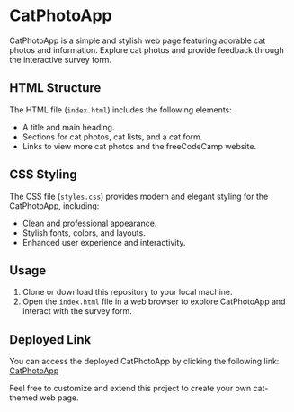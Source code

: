 # CatPhotoApp

CatPhotoApp is a simple and stylish web page featuring adorable cat photos and information. Explore cat photos and provide feedback through the interactive survey form.

## HTML Structure

The HTML file (`index.html`) includes the following elements:
- A title and main heading.
- Sections for cat photos, cat lists, and a cat form.
- Links to view more cat photos and the freeCodeCamp website.

## CSS Styling

The CSS file (`styles.css`) provides modern and elegant styling for the CatPhotoApp, including:
- Clean and professional appearance.
- Stylish fonts, colors, and layouts.
- Enhanced user experience and interactivity.

## Usage

1. Clone or download this repository to your local machine.
2. Open the `index.html` file in a web browser to explore CatPhotoApp and interact with the survey form.

## Deployed Link

You can access the deployed CatPhotoApp by clicking the following link: [CatPhotoApp](https://your-catphotoapp-url.com)

Feel free to customize and extend this project to create your own cat-themed web page.
